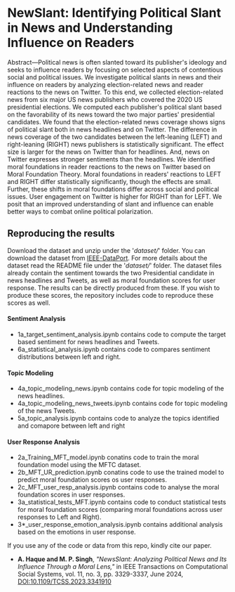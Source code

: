 # NewSlant: Identifying Political Slant in News and Understanding Influence on Readers

Abstract—Political news is often slanted toward its publisher's ideology and seeks to influence readers by focusing on selected aspects of contentious social and political issues. We investigate political slants in news and their influence on readers by analyzing election-related news and reader reactions to the news on Twitter. To this end, we collected election-related news from six major US news publishers who covered the 2020 US presidential elections. We computed each publisher's political slant based on the favorability of its news toward the two major parties' presidential candidates. We found that the election-related news coverage shows signs of political slant both in news headlines and on Twitter. The difference in news coverage of the two candidates between the left-leaning (LEFT) and right-leaning (RIGHT) news publishers is statistically significant. The effect size is larger for the news on Twitter than for headlines. And, news on Twitter expresses stronger sentiments than the headlines. We identified moral foundations in reader reactions to the news on Twitter based on Moral Foundation Theory. Moral foundations in readers' reactions to LEFT and RIGHT differ statistically significantly, though the effects are small. Further, these shifts in moral foundations differ across social and political issues. User engagement on Twitter is higher for RIGHT than for LEFT. We posit that an improved understanding of slant and influence can enable better ways to combat online political polarization.

## Reproducing the results

Download the dataset and unzip under the '_dataset/_' folder.
You can download the dataset from [IEEE-DataPort](https://ieee-dataport.org/documents/newsslant). 
For more details about the dataset read the README file under the '_dataset/_' folder.
The dataset files already contain the sentiment towards the two Presidential candidate in news headlines and Tweets, as well as moral foundation scores for user response. The results can be directly produced from these. If you wish to produce these scores, the repository includes code to reproduce these scores as well.

#### Sentiment Analysis
- 1a_target_sentiment_analysis.ipynb contains code to compute the target based sentiment for news headlines and Tweets.
- 6a_statistical_analysis.ipynb contains code to compares sentiment distributions between left and right.

#### Topic Modeling
- 4a_topic_modeling_news.ipynb contains code for topic modeling of the news headlines. 
- 4a_topic_modeling_news_tweets.ipynb contains code for topic modeling of the news Tweets.
- 5a_topic_analysis.ipynb contains code to analyze the topics identified and comapore between left and right

#### User Response Analysis
- 2a_Training_MFT_model.ipynb conatins code to train the moral foundation model using the MFTC dataset.
- 2b_MFT_UR_prediction.ipynb conatins code to use the trained model to predict moral foundation scores os user responses.
- 2c_MFT_user_resp_analysis.ipynb contains code to analyse the moral foundation scores in user responses.
- 3a_statistical_tests_MFT.ipynb contains code to conduct statistical tests for moral foundation scores (comparing moral foundations across user responses to Left and Right).
- 3*_user_response_emotion_analysis.ipynb contains additional analysis based on the emotions in user response.

If you use any of the code or data from this repo, kindly cite our paper. 

- **A. Haque and M. P. Singh**, *"NewsSlant: Analyzing Political News and Its Influence Through a Moral Lens,"* in IEEE Transactions on Computational Social Systems, vol. 11, no. 3, pp. 3329-3337, June 2024, [DOI:10.1109/TCSS.2023.3341910](https://doi.org/10.1007/978-3-031-21438-7_60)
